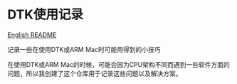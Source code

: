 # DTK使用记录
[English README](https://github.com/jdjingdian/DTK-Usage-Record/blob/master/README.md)

记录一些在使用DTK或ARM Mac时可能用得到的小技巧

在使用DTK或ARM Mac的时候，可能会因为CPU架构不同而遇到一些软件方面的问题，所以我创建了这个仓库用于记录这些问题以及解决方案。